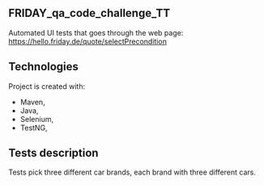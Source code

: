 ## FRIDAY_qa_code_challenge_TT
Automated UI tests that goes through the web page:<br/>
https://hello.friday.de/quote/selectPrecondition<br/>

## Technologies
Project is created with:
* Maven, 
* Java, 
* Selenium, 
* TestNG, 

## Tests description
Tests pick three different car brands, each brand with three different cars.
